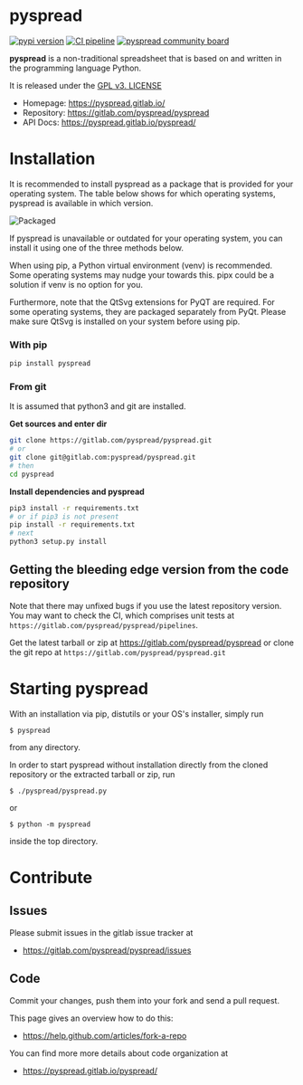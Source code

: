 # pyspread

[![pypi version](https://img.shields.io/pypi/v/pyspread.svg)](https://pypi.python.org/pypi/pyspread)
[![CI pipeline](https://gitlab.com/pyspread/pyspread/badges/master/pipeline.svg)](https://gitlab.com/pyspread/pyspread/-/pipelines?page=1&scope=branches&ref=master)
[![pyspread community board](https://badges.gitter.im/pyspread/community.svg)](https://gitter.im/pyspread/community)

**pyspread** is a non-traditional spreadsheet that is
based on and written in the programming language Python.

It is released under the [GPL v3. LICENSE](LICENSE)

- Homepage: https://pyspread.gitlab.io/
- Repository: https://gitlab.com/pyspread/pyspread
- API Docs: https://pyspread.gitlab.io/pyspread/


# Installation

It is recommended to install pyspread as a package that is provided for your operating system. The table below shows for which operating systems, pyspread is available in which version.

![Packaged](https://repology.org/badge/vertical-allrepos/pyspread.svg?header&columns=4)

If pyspread is unavailable or outdated for your operating system, you can install it using one of the three methods below.

When using pip, a Python virtual environment (venv) is recommended. Some operating systems may nudge your towards this. pipx could be a solution if venv is no option for you.

Furthermore, note that the QtSvg extensions for PyQT are required. For some operating systems, they are packaged separately from PyQt. Please make sure QtSvg is installed on your system before using pip.

### With pip

```bash
pip install pyspread
```

### From git

It is assumed that python3 and git are installed.

**Get sources and enter dir**
```bash
git clone https://gitlab.com/pyspread/pyspread.git
# or
git clone git@gitlab.com:pyspread/pyspread.git
# then
cd pyspread
```

**Install dependencies and pyspread**
```bash
pip3 install -r requirements.txt
# or if pip3 is not present
pip install -r requirements.txt
# next
python3 setup.py install
```

## Getting the bleeding edge version from the code repository

Note that there may unfixed bugs if you use the latest repository version.
You may want to check the CI, which comprises unit tests at
`https://gitlab.com/pyspread/pyspread/pipelines`.

Get the latest tarball or zip at https://gitlab.com/pyspread/pyspread or
clone the git repo at `https://gitlab.com/pyspread/pyspread.git`

# Starting pyspread

With an installation via pip, distutils or your OS's installer, simply run
```
$ pyspread
```
from any directory.

In order to start pyspread without installation directly from the cloned
repository or the extracted tarball or zip, run
```
$ ./pyspread/pyspread.py
```
or
```
$ python -m pyspread
```
inside the top directory.

# Contribute

## Issues

Please submit issues in the gitlab issue tracker at
- https://gitlab.com/pyspread/pyspread/issues

## Code

Commit your changes, push them into your fork and send a pull request.

This page gives an overview how to do this:
- https://help.github.com/articles/fork-a-repo

You can find more more details about code organization at
- https://pyspread.gitlab.io/pyspread/
